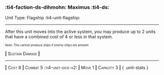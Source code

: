 ### :ti4-faction-ds-dihmohn: **Maximus** :ti4-ds:

Unit Type: Flagship :ti4-unit-flagship:

---

After this unit moves into the active system, you may produce up to 2 units that have a combined cost of 4 or less in that system.

<sup><sub>Note: This cannot produce ships if enemy ships are present</sub></sup>

__|__ <span style="font-variant:small-caps;">Sustain Damage</span> __|__

---

__|__ <span style="font-variant:small-caps;">Cost 8</span> __|__ <span style="font-variant:small-caps;">Combat 5 :ti4-unit-dice-x2:</span> __|__ <span style="font-variant:small-caps;">Move 1</span> __|__ <span style="font-variant:small-caps;">Capacity 3</span> __|__
{ .unit-stats }

